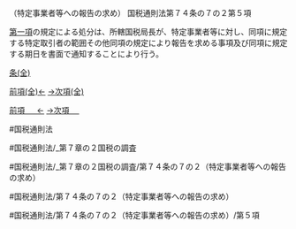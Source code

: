 （特定事業者等への報告の求め）
国税通則法第７４条の７の２第５項

[第一項](国税通則法＿＿＿＿＿第７４条の７の２第１項)の規定による処分は、所轄国税局長が、特定事業者等に対し、同項に規定する特定取引者の範囲その他同項の規定により報告を求める事項及び同項に規定する期日を書面で通知することにより行う。

[条(全)](国税通則法＿＿＿＿＿第７４条の７の２_.md)

[前項(全)←](国税通則法＿＿＿＿＿第７４条の７の２第４項_.md)    [→次項(全)](国税通則法＿＿＿＿＿第７４条の７の２第６項_.md)

[前項 　 ←](国税通則法＿＿＿＿＿第７４条の７の２第４項.md)    [→次項 　 ](国税通則法＿＿＿＿＿第７４条の７の２第６項.md)



#国税通則法

#国税通則法/_第７章の２国税の調査

#国税通則法/_第７章の２国税の調査/第７４条の７の２（特定事業者等への報告の求め）

#国税通則法/第７４条の７の２（特定事業者等への報告の求め）

#国税通則法/第７４条の７の２（特定事業者等への報告の求め）/第５項

